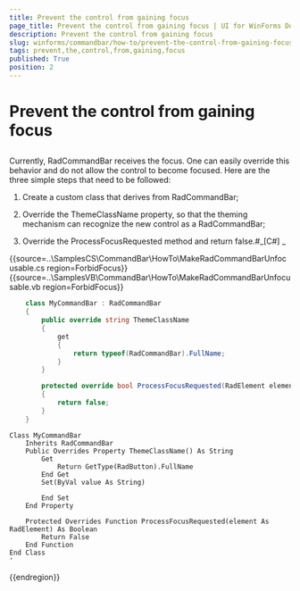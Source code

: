 ```yaml
---
title: Prevent the control from gaining focus
page_title: Prevent the control from gaining focus | UI for WinForms Documentation
description: Prevent the control from gaining focus
slug: winforms/commandbar/how-to/prevent-the-control-from-gaining-focus
tags: prevent,the,control,from,gaining,focus
published: True
position: 2
---
```


# Prevent the control from gaining focus



## 

Currently, RadCommandBar receives the focus. One can easily override this behavior and do not allow 
        	the control to become focused. Here are the three simple steps that need to be followed:
        

1. Create a custom class that derives from RadCommandBar;

1. Override the ThemeClassName property, so that the theming mechanism can recognize the new control as a RadCommandBar;

1. Override the ProcessFocusRequested method and return false.#_[C#] _

	



{{source=..\SamplesCS\CommandBar\HowTo\MakeRadCommandBarUnfocusable.cs region=ForbidFocus}} 
{{source=..\SamplesVB\CommandBar\HowTo\MakeRadCommandBarUnfocusable.vb region=ForbidFocus}} 

````C#
    class MyCommandBar : RadCommandBar
    {
        public override string ThemeClassName
        {
            get
            {
                return typeof(RadCommandBar).FullName;
            }
        }

        protected override bool ProcessFocusRequested(RadElement element)
        {
            return false;
        }
    }
````
````VB.NET
Class MyCommandBar
    Inherits RadCommandBar
    Public Overrides Property ThemeClassName() As String
        Get
            Return GetType(RadButton).FullName
        End Get
        Set(ByVal value As String)

        End Set
    End Property

    Protected Overrides Function ProcessFocusRequested(element As RadElement) As Boolean
        Return False
    End Function
End Class
'
````

{{endregion}} 



